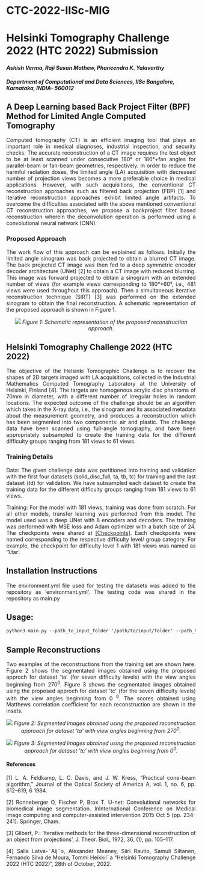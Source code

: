 # CTC-2022-IISc-MIG

# Helsinki Tomography Challenge 2022 (HTC 2022) Submission

#### *Ashish Verma, Raji Susan Mathew, Phaneendra K. Yalavarthy*

##### *Department of Computational and Data Sciences, IISc Bangalore, Karnataka, INDIA- 560012*


## A Deep Learning based Back Project Filter (BPF) Method for Limited Angle Computed Tomography

<p align="justify" markdown="1">
Computed tomography (CT) is an efficient imaging tool that plays an important role in medical diagnoses, industrial inspection, and security checks. The accurate reconstruction of a CT image requires the test object to be at least scanned under consecutive 180° or 180°+fan angles for parallel-beam or fan-beam geometries, respectively. In order to reduce the harmful radiation doses, the limited angle (LA) acquisition with decreased number of projection views becomes a more preferable choice in medical applications. However, with such acquisitions, the conventional CT reconstruction approaches such as filtered back projection (FBP) [1] and iterative reconstruction approaches exhibit limited angle artifacts. To overcome the difficulties associated with the above mentioned conventional CT reconstruction approaches, we propose a backproject filter based reconstruction wherein the deconvolution operation is performed using a convolutional neural network (CNN). 
</p>



### Proposed Approach

<p align="justify" markdown="1">
The work flow of this approach can be explained as follows. Initially the limited angle sinogram was back projected to obtain a blurred CT image. The back projected CT image was then fed to a deep symmetric encoder decoder architecture (UNet) [2] to obtain a CT image with reduced blurring. This image was forward projected to obtain a sinogram with an extended number of views (for example views corresponding to 180°+60°, i.e., 481 views were used throughout this approach). Then a simultaneous iterative reconstruction technique (SIRT) [3] was performed on the extended sinogram to obtain the final reconstruction. A schematic representation of the proposed approach is shown in Figure 1.  
</p>


<p align="center">
  <img src="https://github.com/rajisusan/CTC-2022-IISc-MIG/blob/main/Picture1.png">
  <em>Figure 1: Schematic representation of the proposed reconstruction approach.</em>
</p>  


## Helsinki Tomography Challenge 2022 (HTC 2022)

<p align="justify" markdown="1">
The objective of the Helsinki Tomographic Challenge is to recover the shapes of 2D targets imaged with LA acquisitions, collected in the Industrial Mathematics Computed Tomography Laboratory at the University of Helsinki, Finland [4]. The targets are homogenous acrylic disc phantoms of 70mm in diameter, with a different number of irregular holes in random locations. The expected outcome of the challenge should be an algorithm which takes in the X-ray data, i.e., the sinogram and its associated metadata about the measurement geometry, and produces a reconstruction which has been segmented into two components: air and plastic. The challenge data have been scanned using full-angle tomography, and have been appropriately subsampled to create the training data for the different difficulty groups ranging from 181 views to 61 views.   
</p>
 
### Training Details

<p align="justify" markdown="1">
Data: The given challenge data was partitioned into training and validation with the first four datasets (solid_disc_full, ta, tb, tc) for training and the last dataset (td) for validation. We have subsampled each dataset to create the training data for the different difficulty groups ranging from 181 views to 61 views. 
</p>
<p align="justify" markdown="1">
Training: For the model with 181 views, training was done from scratch. For all other models, transfer learning was performed from this model. The model used was a deep UNet with 8 encoders and decoders. The training was performed with MSE loss and Adam optimizer with a batch size of 24. The checkpoints were shared at <a href="https://indianinstituteofscience-my.sharepoint.com/:f:/g/personal/rajisusanm_iisc_ac_in/EtC0RNiFsT1Kn_qCIQ3GD6kBNJwRYLqUYfx0bjcKjgNB5Q?e=qZGZh2
">[Checkpoints]</a>. Each checkpoints were named corresponding to the respective difficulty level/ group category. For example, the checkpoint for difficulty level 1 with 181 views was named as ‘1.tar’. 
</p>

## Installation Instructions
<p align="justify" markdown="1">
The environment.yml file used for testing the datasets was added to the repository as ‘environment.yml’. The testing code was shared in the repository as main.py
</p>

## Usage:
```md
python3 main.py --path_to_input_folder '/path/to/input/folder' --path_to_output_folder '/path/to/output/folder' --group_category 1 --load_path_netG '/path/to/Checkpoints'
```
## Sample Reconstructions

<p align="justify" markdown="1">
Two examples of the reconstructions from the training set are shown here. Figure 2 shows the segmentated images obtained using the proposed approch for dataset 'ta' (for seven difficulty levels) with the view angles beginning from 270<sup>0</sup>. Figure 3 shows the segmentated images obtained using the proposed approch for dataset 'tc' (for the seven difficulty levels) with the view angles beginning from 0 <sup>0</sup>. The scores obtained using Matthews correlation coefficient for each reconstruction are shown in the insets. 
</p>

<p align="center">
  <img src="https://github.com/rajisusan/CTC-2022-IISc-MIG/blob/main/Picture2.png">
  <em>Figure 2: Segmented images obtained using the proposed reconstruction approach for dataset 'ta' with view angles beginning from 270<sup>0</sup>.</em>
</p>


<p align="center">
  <img src="https://github.com/rajisusan/CTC-2022-IISc-MIG/blob/main/Picture3.png">
  <em>Figure 3: Segmented images obtained using the proposed reconstruction approach for dataset 'tc' with view angles beginning from 0<sup>0</sup>.</em>
</p>


#### References
<p align="justify" markdown="1">
[1]  L. A. Feldkamp, L. C. Davis, and J. W. Kress, “Practical cone-beam algorithm,” Journal of the Optical Society of America A, vol. 1, no. 6, pp. 612–619, 6 1984.
</p>

<p align="justify" markdown="1">
[2] Ronneberger O, Fischer P, Brox T. U-net: Convolutional networks for biomedical image segmentation. InInternational Conference on Medical image computing and computer-assisted intervention 2015 Oct 5 (pp. 234-241). Springer, Cham.
</p>

<p align="justify" markdown="1">
[3] Gilbert, P.: ‘Iterative methods for the three-dimensional reconstruction of an object from projections’, J. Theor. Biol., 1972, 36, (1), pp. 105–117.
</p>

<p align="justify" markdown="1">
[4] Salla Latva-¨Aij¨o, Alexander Meaney, Siiri Rautio, Samuli Siltanen, Fernando Silva de Moura, Tommi Heikkil¨a “Helsinki Tomography Challenge 2022 (HTC 2022)”, 28th of October, 2022.
</p>
